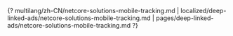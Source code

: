 {? multilang/zh-CN/netcore-solutions-mobile-tracking.md | localized/deep-linked-ads/netcore-solutions-mobile-tracking.md | pages/deep-linked-ads/netcore-solutions-mobile-tracking.md ?}
